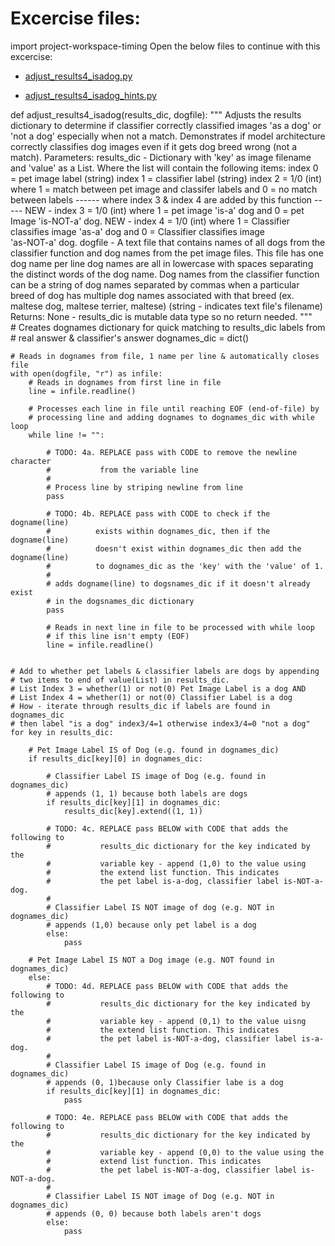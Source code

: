 # Excercise files: 
import project-workspace-timing
Open the below files to continue with this excercise: 

- [adjust_results4_isadog.py](../data/adjust_results4_isadog.py)

- [adjust_results4_isadog_hints.py](../data/adjust_results4_isadog_hints.py)

def adjust_results4_isadog(results_dic, dogfile):
    """
    Adjusts the results dictionary to determine if classifier correctly 
    classified images 'as a dog' or 'not a dog' especially when not a match. 
    Demonstrates if model architecture correctly classifies dog images even if
    it gets dog breed wrong (not a match).
    Parameters:
      results_dic - Dictionary with 'key' as image filename and 'value' as a 
                    List. Where the list will contain the following items: 
                  index 0 = pet image label (string)
                  index 1 = classifier label (string)
                  index 2 = 1/0 (int)  where 1 = match between pet image
                    and classifer labels and 0 = no match between labels
                ------ where index 3 & index 4 are added by this function -----
                 NEW - index 3 = 1/0 (int)  where 1 = pet image 'is-a' dog and 
                            0 = pet Image 'is-NOT-a' dog. 
                 NEW - index 4 = 1/0 (int)  where 1 = Classifier classifies image 
                            'as-a' dog and 0 = Classifier classifies image  
                            'as-NOT-a' dog.
     dogfile - A text file that contains names of all dogs from the classifier
               function and dog names from the pet image files. This file has 
               one dog name per line dog names are all in lowercase with 
               spaces separating the distinct words of the dog name. Dog names
               from the classifier function can be a string of dog names separated
               by commas when a particular breed of dog has multiple dog names 
               associated with that breed (ex. maltese dog, maltese terrier, 
               maltese) (string - indicates text file's filename)
    Returns:
           None - results_dic is mutable data type so no return needed.
    """           
    # Creates dognames dictionary for quick matching to results_dic labels from
    # real answer & classifier's answer
    dognames_dic = dict()

    # Reads in dognames from file, 1 name per line & automatically closes file
    with open(dogfile, "r") as infile:
        # Reads in dognames from first line in file
        line = infile.readline()

        # Processes each line in file until reaching EOF (end-of-file) by 
        # processing line and adding dognames to dognames_dic with while loop
        while line != "":

            # TODO: 4a. REPLACE pass with CODE to remove the newline character
            #           from the variable line  
            #
            # Process line by striping newline from line
            pass

            # TODO: 4b. REPLACE pass with CODE to check if the dogname(line) 
            #          exists within dognames_dic, then if the dogname(line) 
            #          doesn't exist within dognames_dic then add the dogname(line) 
            #          to dognames_dic as the 'key' with the 'value' of 1. 
            #
            # adds dogname(line) to dogsnames_dic if it doesn't already exist 
            # in the dogsnames_dic dictionary
            pass 

            # Reads in next line in file to be processed with while loop
            # if this line isn't empty (EOF)
            line = infile.readline()

                
    # Add to whether pet labels & classifier labels are dogs by appending
    # two items to end of value(List) in results_dic. 
    # List Index 3 = whether(1) or not(0) Pet Image Label is a dog AND 
    # List Index 4 = whether(1) or not(0) Classifier Label is a dog
    # How - iterate through results_dic if labels are found in dognames_dic
    # then label "is a dog" index3/4=1 otherwise index3/4=0 "not a dog"
    for key in results_dic:

        # Pet Image Label IS of Dog (e.g. found in dognames_dic)
        if results_dic[key][0] in dognames_dic:
            
            # Classifier Label IS image of Dog (e.g. found in dognames_dic)
            # appends (1, 1) because both labels are dogs
            if results_dic[key][1] in dognames_dic:
                results_dic[key].extend((1, 1))

            # TODO: 4c. REPLACE pass BELOW with CODE that adds the following to
            #           results_dic dictionary for the key indicated by the 
            #           variable key - append (1,0) to the value using 
            #           the extend list function. This indicates
            #           the pet label is-a-dog, classifier label is-NOT-a-dog. 
            #                              
            # Classifier Label IS NOT image of dog (e.g. NOT in dognames_dic)
            # appends (1,0) because only pet label is a dog
            else:
                pass

        # Pet Image Label IS NOT a Dog image (e.g. NOT found in dognames_dic)
        else:
            # TODO: 4d. REPLACE pass BELOW with CODE that adds the following to
            #           results_dic dictionary for the key indicated by the 
            #           variable key - append (0,1) to the value uisng
            #           the extend list function. This indicates
            #           the pet label is-NOT-a-dog, classifier label is-a-dog. 
            #                              
            # Classifier Label IS image of Dog (e.g. found in dognames_dic)
            # appends (0, 1)because only Classifier labe is a dog
            if results_dic[key][1] in dognames_dic:
                pass

            # TODO: 4e. REPLACE pass BELOW with CODE that adds the following to
            #           results_dic dictionary for the key indicated by the 
            #           variable key - append (0,0) to the value using the 
            #           extend list function. This indicates
            #           the pet label is-NOT-a-dog, classifier label is-NOT-a-dog. 
            #                                              
            # Classifier Label IS NOT image of Dog (e.g. NOT in dognames_dic)
            # appends (0, 0) because both labels aren't dogs
            else:
                pass

